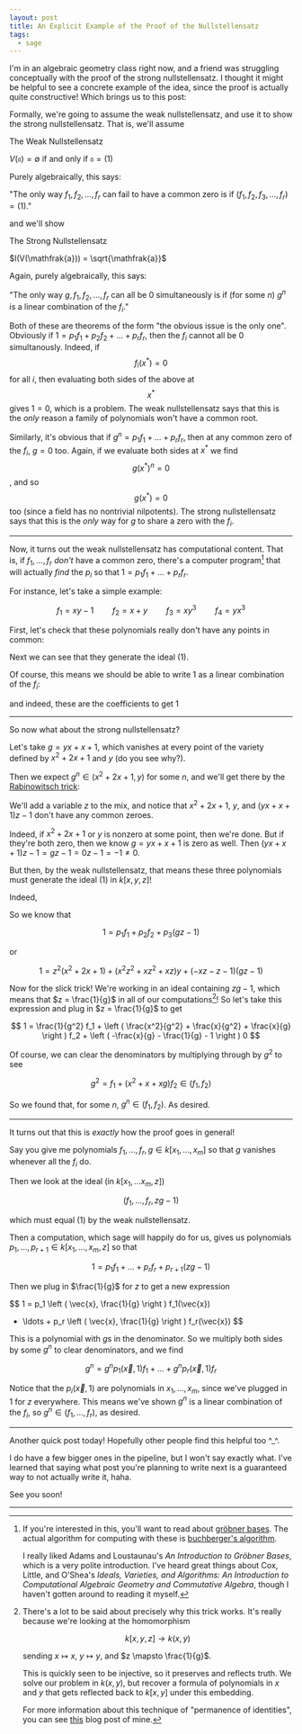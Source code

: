 ```yaml
---
layout: post
title: An Explicit Example of the Proof of the Nullstellensatz
tags:
  - sage
---
```


I'm in an algebraic geometry class right now, and a friend was struggling 
conceptually with the proof of the strong nullstellensatz. I thought it might be 
helpful to see a concrete example of the idea, since the proof is actually quite 
constructive! Which brings us to this post:

Formally, we're going to assume the weak nullstellensatz, and use it to show
the strong nullstellensatz. That is, we'll assume 

<div class=boxed markdown=1>
  <span class=defn>The Weak Nullstellensatz</span>

  $V(\mathfrak{a}) = \emptyset$ if and only if $\mathfrak{a} = (1)$

  Purely algebraically, this says:

  "The only way $f_1, f_2, \ldots, f_r$ can fail to have a common zero is if
  $(f_1, f_2, f_3, \ldots, f_r) = (1)$."
</div>

and we'll show

<div class=boxed markdown=1>
  <span class=defn>The Strong Nullstellensatz</span>

  $I(V(\mathfrak{a})) = \sqrt{\mathfrak{a}}$

  Again, purely algebraically, this says:

  "The only way $g, f_1, f_2, \ldots, f_r$ can all be $0$ simultaneously is
  if (for some $n$) $g^n$ is a linear combination of the $f_i$."
</div>

Both of these are theorems of the form "the obvious issue is the only one". 
Obviously if 
$1 = p_1 f_1 + p_2 f_2 + \ldots + p_r f_r$, then the $f_i$ cannot all be $0$
simultanously. Indeed, if $$f_i(x^*) = 0$$ for all $i$, then evaluating both
sides of the above at $$x^*$$ gives $1 = 0$, which is a problem. The weak 
nullstellensatz says that this is the _only_ reason a family of polynomials
won't have a common root.

Similarly, it's obvious that if $g^n = p_1 f_1 + \ldots + p_r f_r$, then
at any common zero of the $f_i$, $g = 0$ too. Again, if we evaluate both
sides at $x^*$ we find $$g(x^*)^n = 0$$, and so $$g(x^*) = 0$$ too 
(since a field has no nontrivial nilpotents). The strong nullstellensatz says
that this is the _only_ way for $g$ to share a zero with the $f_i$.

---

Now, it turns out the weak nullstellensatz has computational content. That 
is, if $f_1, \ldots, f_r$ _don't_ have a common zero, there's a computer
program[^1] that will actually _find_ the $p_i$ so that 
$1 = p_1 f_1 + \ldots + p_r f_r$. 

For instance, let's take a simple example:

$$
f_1 = xy - 1 \quad \quad f_2 = x+y \quad \quad f_3 = xy^3 \quad \quad f_4 = yx^3
$$

First, let's check that these polynomials really don't have any points in common:

<div class="auto">
<script type="text/x-sage">
# make a polynomial ring with generators x,y
# over QQbar, the algebraic closure of QQ.
R.<x,y> = QQbar[] 

f1, f2, f3, f4 = x*y - 1,  x+y,  x*y^3,  y*x^3

I = ideal(f1,f2,f3,f4)

I.variety() # should print out [], the empty set
</script>
</div>

Next we can see that they generate the ideal $(1)$. 

<div class="auto">
<script type="text/x-sage">
R.<x,y> = QQbar[] 
f1, f2, f3, f4 = x*y - 1,  x+y,  x*y^3,  y*x^3
I = ideal(f1,f2,f3,f4)

I == ideal(1)
</script>
</div>

Of course, this means we should be able to write $1$ as a linear combination
of the $f_i$:

<div class="auto">
<script type="text/x-sage">
R.<x,y> = QQbar[] 
f1, f2, f3, f4 = x*y - 1,  x+y,  x*y^3,  y*x^3
I = ideal(f1,f2,f3,f4)

R(1).lift(I) # prints [y^2 - 1, y, -1, 0]
</script>
</div>

and indeed, these are the coefficients to get $1$

<div class="auto">
<script type="text/x-sage">
R.<x,y> = QQbar[] 
f1, f2, f3, f4 = x*y - 1,  x+y,  x*y^3,  y*x^3

# should give 1
(y^2 - 1) * f1  +  y * f2  +  (-1) * f3  +  0 * f4 
</script>
</div>

---

So now what about the strong nullstellensatz?

Let's take $g = yx + x + 1$, which vanishes at 
every point of the variety defined by $x^2 + 2x + 1$ and $y$
(do you see why?).

Then we expect $g^n \in (x^2 + 2x + 1, y)$ for some $n$, and we'll
get there by the [Rabinowitsch trick][3]:

We'll add a variable $z$ to the mix, and notice that 
$x^2 + 2x + 1$, $y$, and $(yx + x + 1)z - 1$ don't have any
common zeroes. 

Indeed, if $x^2 + 2x + 1$ or $y$ is nonzero at some point, then we're done. 
But if they're both zero, then we know $g = yx + x + 1$ is zero as well. Then
$(yx + x + 1)z - 1 = gz - 1 = 0z - 1 = -1 \neq 0$.

But then, by the weak nullstellensatz, that means these three polynomials
must generate the ideal $(1)$ in $k[x,y,z]$! 

Indeed,

<div class="auto">
<script type="text/x-sage">
R.<x,y,z> = QQbar[]
f1, f2 = x^2 + 2*x + 1,  y
g = y*x + x + 1

p1,p2,p3 = var('p_1, p_2, p_3')

coeffs = R(1).lift(ideal(f1,f2,g*z-1))
show(p1 == coeffs[0])
show(p2 == coeffs[1])
show(p3 == coeffs[2])
</script>
</div>

So we know that

$$
1 = p_1 f_1 + p_2 f_2 + p_3 (gz - 1)
$$

or

$$
1 = z^2 (x^2 + 2x + 1) + (x^2 z^2 + xz^2 + xz) y + (-xz - z - 1)(gz - 1)
$$

Now for the slick trick! We're working in an ideal containing $zg - 1$,
which means that $z = \frac{1}{g}$ in all of our computations[^2]! So let's
take this expression and plug in $z = \frac{1}{g}$ to get

$$
1 = 
\frac{1}{g^2} f_1 + 
\left ( \frac{x^2}{g^2} + \frac{x}{g^2} + \frac{x}{g} \right ) f_2 +
\left ( -\frac{x}{g} - \frac{1}{g} - 1 \right ) 0
$$

Of course, we can clear the denominators by multiplying through by $g^2$ to see

$$
g^2 = f_1 + (x^2 + x + xg) f_2 \in (f_1, f_2)
$$

So we found that, for some $n$, $g^n \in (f_1, f_2)$. As desired.

---

It turns out that this is _exactly_ how the proof goes in general! 

Say you give me polynomials $f_1, \ldots, f_r, g \in k[x_1, \ldots, x_m]$
so that $g$ vanishes whenever all the $f_i$ do.

Then we look at the ideal (in $k[x_1, \ldots x_m, z]$)

$$(f_1, \ldots, f_r, zg - 1)$$

which must equal $(1)$ by the weak nullstellensatz.

Then a computation, which sage will happily do for us, gives us polynomials
$p_1, \ldots, p_{r+1} \in k[x_1, \ldots, x_m, z]$ so that

$$
1 = p_1 f_1 + \ldots + p_r f_r + p_{r+1} (zg - 1)
$$

Then we plug in $\frac{1}{g}$ for $z$ to get a new expression

$$
1 = 
p_1 \left ( \vec{x}, \frac{1}{g} \right ) f_1(\vec{x})
+ \ldots +
p_r \left ( \vec{x}, \frac{1}{g} \right ) f_r(\vec{x})
$$

This is a polynomial with $g$s in the denominator. So we multiply both sides
by some $g^n$ to clear denominators, and we find

$$
g^n = g^n p_1( \vec{x}, 1 ) f_1 + \ldots + g^n p_r( \vec{x}, 1 ) f_r
$$

Notice that the $p_i(\vec{x}, 1)$ are polynomials in $x_1, \ldots, x_m$, 
since we've plugged in $1$ for $z$ everywhere. This means we've shown
$g^n$ is a linear combination of the $f_i$, so $g^n \in (f_1, \ldots, f_r)$,
as desired.

---

Another quick post today! Hopefully other people find this helpful too ^_^.

I do have a few bigger ones in the pipeline, but I won't say exactly what.
I've learned that saying what post you're planning to write next is a 
guaranteed way to not actually write it, haha.

See you soon!

---

[^1]:
    If you're interested in this, you'll want to read about 
    [gröbner bases][1]. The actual algorithm for computing with
    these is [buchberger's algorithm][2].

    I really liked Adams and Loustaunau's 
    _An Introduction to Gröbner Bases_, which is a very polite 
    introduction. I've heard great things about Cox, Little, and O'Shea's
    _Ideals, Varieties, and Algorithms: An Introduction to 
    Computational Algebraic Geometry and Commutative Algebra_, though I 
    haven't gotten around to reading it myself.

[^2]:
    There's a lot to be said about precisely why this trick works. It's 
    really because we're looking at the homomorphism 

    $$
    k[x,y,z] \to k(x,y)
    $$

    sending $x \mapsto x$, $y \mapsto y$, and $z \mapsto \frac{1}{g}$.

    This is quickly seen to be injective, so it preserves and reflects truth.
    We solve our problem in $k(x,y)$, but recover a formula of polynomials
    in $x$ and $y$ that gets reflected back to $k[x,y]$ under this embedding.

    For more information about this technique of "permanence of identities",
    you can see [this][4] blog post of mine.



[1]: https://en.wikipedia.org/wiki/Gr%C3%B6bner_basis
[2]: https://en.wikipedia.org/wiki/Buchberger%27s_algorithm
[3]: https://en.wikipedia.org/wiki/Rabinowitsch_trick
[4]: /2021/05/05/initial-polynomial-proofs.html
